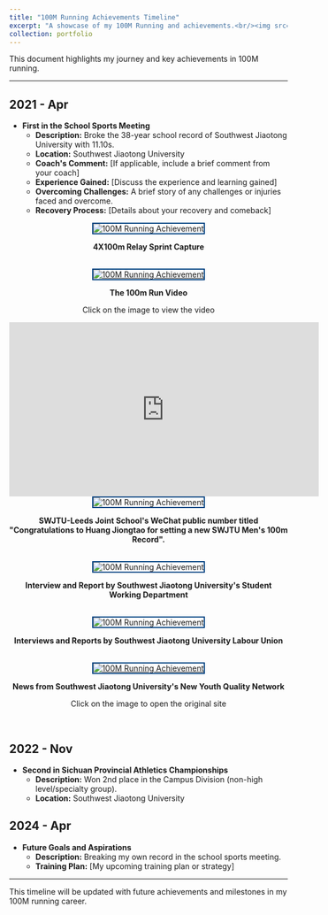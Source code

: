 ```yaml
---
title: "100M Running Achievements Timeline"
excerpt: "A showcase of my 100M Running and achievements.<br/><img src='https://kantrum.github.io/huangjiongtao.github.io/images/profile.png'>"
collection: portfolio
---
```


This document highlights my journey and key achievements in 100M running.

---

## 2021 - Apr

- **First in the School Sports Meeting**
  - **Description:** Broke the 38-year school record of Southwest Jiaotong University with 11.10s.
  - **Location:** Southwest Jiaotong University
  - **Coach's Comment:** [If applicable, include a brief comment from your coach]
  - **Experience Gained:** [Discuss the experience and learning gained]
  - **Overcoming Challenges:** A brief story of any challenges or injuries faced and overcome.
  - **Recovery Process:** [Details about your recovery and comeback]


<div align="center">
    <img src="https://kantrum.github.io/huangjiongtao.github.io/images/IMG_1871.JPG" alt="100M Running Achievement" style="border: 2px solid #004080;"/>
    <p><strong>4X100m Relay Sprint Capture</strong></p>
    
</div>
<br/>
<!-- 重复上面的代码块来添加更多图片 -->
<div align="center">
    <a href="https://mp.weixin.qq.com/s/UlcByneaNp1psBWVki0HVA">
    <img src="https://kantrum.github.io/huangjiongtao.github.io/images/IMG_1872.JPG" alt="100M Running Achievement" style="border: 2px solid #004080;"/>
    </a>
    <p><strong>The 100m Run Video</strong></p>
    <p>Click on the image to view the video</p>
</div>
<iframe width="560" height="315" src="https://mp.weixin.qq.com/s/UlcByneaNp1psBWVki0HVA" frameborder="0" allowfullscreen></iframe>
<br/>
<!-- 重复上面的代码块来添加更多图片 -->
<div align="center">
    <img src="https://kantrum.github.io/huangjiongtao.github.io/images/IMG_1868.JPG" alt="100M Running Achievement" style="border: 2px solid #004080;"/>
    <p><strong>SWJTU-Leeds Joint School's WeChat public number titled "Congratulations to Huang Jiongtao for setting a new SWJTU Men's 100m Record".</strong></p>
</div>
<br/>
<!-- 重复上面的代码块来添加更多图片 -->
<div align="center">
    <img src="https://kantrum.github.io/huangjiongtao.github.io/images/IMG_1869.JPG" alt="100M Running Achievement" style="border: 2px solid #004080;"/>
    <p><strong>Interview and Report by Southwest Jiaotong University's Student Working Department</strong></p>
</div>
<br/>
<!-- 重复上面的代码块来添加更多图片 -->
<div align="center">
    <img src="https://kantrum.github.io/huangjiongtao.github.io/images/IMG_1870.JPG" alt="100M Running Achievement" style="border: 2px solid #004080;"/>
    <p><strong>Interviews and Reports by Southwest Jiaotong University Labour Union</strong></p>
</div>
<br/>
<!-- 重复上面的代码块来添加更多图片 -->
<div align="center">
    <a href="https://youth.swjtu.edu.cn/Mobile/shownews-79529.shtml">
    <img src="https://kantrum.github.io/huangjiongtao.github.io/images/IMG_1874.JPG" alt="100M Running Achievement" style="border: 2px solid #004080;"/>
    </a>
    <p><strong>News from Southwest Jiaotong University's New Youth Quality Network</strong></p>
    <p>Click on the image to open the original site</p>
</div>
<br/>
<!-- 重复上面的代码块来添加更多图片 -->


## 2022 - Nov

- **Second in Sichuan Provincial Athletics Championships**
  - **Description:** Won 2nd place in the Campus Division (non-high level/specialty group).
  - **Location:** Southwest Jiaotong University

## 2024 - Apr

- **Future Goals and Aspirations**
  - **Description:** Breaking my own record in the school sports meeting.
  - **Training Plan:** [My upcoming training plan or strategy]

---

This timeline will be updated with future achievements and milestones in my 100M running career.
